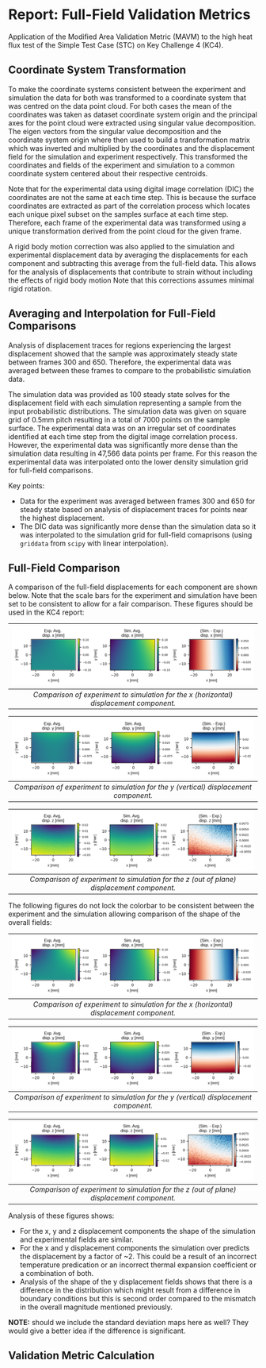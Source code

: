 # Report: Full-Field Validation Metrics
Application of the Modified Area Validation Metric (MAVM) to the high heat flux test of the Simple Test Case (STC) on Key Challenge 4 (KC4).

## Coordinate System Transformation
To make the coordinate systems consistent between the experiment and simulation the data for both was transformed to a coordinate system that was centred on the data point cloud. For both cases the mean of the coordinates was taken as dataset coordinate system origin and the principal axes for the point cloud were extracted using singular value decomposition. The eigen vectors from the singular value decomposition and the coordinate system origin where then used to build a transformation matrix which was inverted and multiplied by the coordinates and the displacement field for the simulation and experiment respectively. This transformed the coordinates and fields of the experiment and simulation to a common coordinate system centered about their respective centroids.

Note that for the experimental data using digital image correlation (DIC) the coordinates are not the same at each time step. This is because the surface coordinates are extracted as part of the correlation process which locates each unique pixel subset on the samples surface at each time step. Therefore, each frame of the experimental data was transformed using a unique transformation derived from the point cloud for the given frame.

A rigid body motion correction was also applied to the simulation and experimental displacement data by averaging the displacements for each component and subtracting this average from the full-field data. This allows for the analysis of displacements that contribute to strain without including the effects of rigid body motion Note that this corrections assumes minimal rigid rotation.

## Averaging and Interpolation for Full-Field Comparisons
Analysis of displacement traces for regions experiencing the largest displacement showed that the sample was approximately steady state between frames 300 and 650. Therefore, the experimental data was averaged between these frames to compare to the probabilistic simulation data.

The simulation data was provided as 100 steady state solves for the displacement field with each simulation representing a sample from the input probabilistic distributions. The simulation data was given on square grid of 0.5mm pitch resulting in a total of 7000 points on the sample surface. The experimental data was on an irregular set of coordinates identified at each time step from the digital image correlation process. However, the experimental data was significantly more dense than the simulation data resulting in 47,566 data points per frame. For this reason the experimental data was interpolated onto the lower density simulation grid for full-field comparisons.

Key points:
- Data for the experiment was averaged between frames 300 and 650 for steady state based on analysis of displacement traces for points near the highest displacement.
- The DIC data was significantly more dense than the simulation data so it was interpolated to the simulation grid for full-field comaprisons (using `griddata` from `scipy` with linear interpolation).

## Full-Field Comparison
A comparison of the full-field displacements for each component are shown below. Note that the scale bars for the experiment and simulation have been set to be consistent to allow for a fair comparison. These figures should be used in the KC4 report:

|![fig_disp_comp_x](images/disp_comp_x.png)|
|:--:|
|*Comparison of experiment to simulation for the x (horizontal) displacement component.*|

|![fig_disp_comp_y](images/disp_comp_y.png)|
|:--:|
|*Comparison of experiment to simulation for the y (vertical) displacement component.*|

|![fig_disp_comp_z](images/disp_comp_z.png)|
|:--:|
|*Comparison of experiment to simulation for the z (out of plane) displacement component.*|

The following figures do not lock the colorbar to be consistent between the experiment and the simulation allowing comparison of the shape of the overall fields:

|![fig_disp_comp_x_cbarfree](images/disp_comp_x_cbarfree.png)|
|:--:|
|*Comparison of experiment to simulation for the x (horizontal) displacement component.*|

|![fig_disp_comp_y_cbarfree](images/disp_comp_y_cbarfree.png)|
|:--:|
|*Comparison of experiment to simulation for the y (vertical) displacement component.*|

|![fig_disp_comp_z_cbarfree](images/disp_comp_z_cbarfree.png)|
|:--:|
|*Comparison of experiment to simulation for the z (out of plane) displacement component.*|


Analysis of these figures shows:
- For the x, y and z displacement components the shape of the simulation and experimental fields are similar.
- For the x and y displacement components the simulation over predicts the displacement by a factor of ~2. This could be a result of an incorrect temperature predication or an incorrect thermal expansion coefficient or a combination of both.
- Analysis of the shape of the y displacement fields shows that there is a difference in the distribution which might result from a difference in boundary conditions but this is second order compared to the mismatch in the overall magnitude mentioned previously.

**NOTE:** should we include the standard deviation maps here as well? They would give a better idea if the difference is significant.

## Validation Metric Calculation
